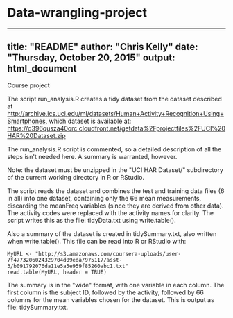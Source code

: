 # Data-wrangling-project
---
title: "README"
author: "Chris Kelly"
date: "Thursday, October 20, 2015"
output: html_document
---
Course project

The script run_analysis.R creates a tidy dataset from the dataset described at 
  http://archive.ics.uci.edu/ml/datasets/Human+Activity+Recognition+Using+Smartphones,
which dataset is available at:
  https://d396qusza40orc.cloudfront.net/getdata%2Fprojectfiles%2FUCI%20HAR%20Dataset.zip

The run_analysis.R script is commented, so a detailed description of all the steps isn't 
needed here. A summary is warranted, however.

Note: the dataset must be unzipped in the "UCI HAR Dataset/" subdirectory of the current
working directory in R or RStudio.

The script reads the dataset and combines the test and training data files (6 in all) into
one dataset, containing only the 66 mean measurements, discarding the meanFreq variables
(since they are derived from other data).  The activity codes were replaced with the activity
names for clarity.  The script writes this as the file: tidyData.txt using write.table().  

Also a summary of the dataset is created in tidySummary.txt, also written when write.table().
This file can be read into R or RStudio with:

```{r}
MyURL <- "http://s3.amazonaws.com/coursera-uploads/user-7f4773206024329704d09eda/975117/asst-3/b091792076da11e5a5e959f85260abc1.txt"
read.table(MyURL, header = TRUE)
```

The summary is in the "wide" format, with one variable in each column.  The first column is the 
subject ID, followed by the activity, followed by 66 columns for the mean variables chosen for the
dataset.   This is output as file:  tidySummary.txt.  

